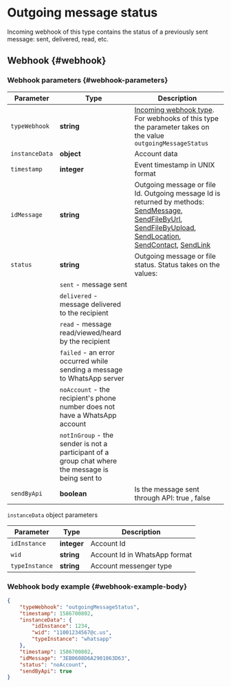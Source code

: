 # Outgoing message status

Incoming webhook of this type contains the status of a previously sent message: sent, delivered, read, etc.

## Webhook {#webhook}

### Webhook parameters {#webhook-parameters}

Parameter | Type | Description
----- | ----- | -----
`typeWebhook` | **string** | [Incoming webhook type](../type-webhook.md). For webhooks of this type the parameter takes on the value `outgoingMessageStatus`
`instanceData` | **object** | Account data 
`timestamp` | **integer** | Event timestamp in UNIX format
`idMessage` | **string** | Outgoing message or file Id. Outgoing message Id is returned by methods: [SendMessage](../../../../api/sending/SendMessage.md), [SendFileByUrl](../../../../api/sending/SendFileByUrl.md), [SendFileByUpload](../../../../api/sending/SendFileByUpload.md), [SendLocation](../../../../api/sending/SendLocation.md), [SendContact](../../../../api/sending/SendContact.md), [SendLink](../../../../api/sending/SendLink.md)
`status` | **string** | Outgoing message or file status. Status takes on the values:
| | `sent` - message sent
| | `delivered` - message delivered to the recipient
| | `read` - message read/viewed/heard by the recipient
| | `failed` - an error occurred while sending a message to WhatsApp server
| | `noAccount` - the recipient's phone number does not have a WhatsApp account 
| | `notInGroup` - the sender is not a participant of a group chat where the message is being sent to
`sendByApi` | **boolean** | Is the message sent through API: true , false

`instanceData` object parameters

Parameter | Type | Description
----- | ----- | -----
`idInstance` | **integer** | Account Id
`wid` | **string** | Account Id in WhatsApp format
`typeInstance` | **string** | Account messenger type

### Webhook body example {#webhook-example-body}

```json
{
    "typeWebhook": "outgoingMessageStatus",
    "timestamp": 1586700802,
    "instanceData": {
        "idInstance": 1234,
        "wid": "11001234567@c.us",
        "typeInstance": "whatsapp"
    },
    "timestamp": 1586700802,
    "idMessage": "3EB0608D6A2901063D63",
    "status": "noAccount",
    "sendByApi": true
}
```
